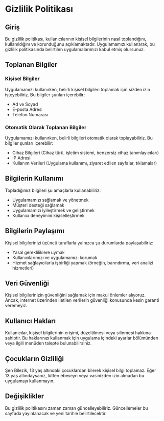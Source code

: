 # Gizlilik Politikası

## Giriş

Bu gizlilik politikası, kullanıcılarının kişisel bilgilerinin nasıl toplandığını, kullanıldığını ve korunduğunu açıklamaktadır. Uygulamamızı kullanarak, bu gizlilik politikasında belirtilen uygulamalarımızı kabul etmiş olursunuz.

## Toplanan Bilgiler

### Kişisel Bilgiler

Uygulamamızı kullanırken, belirli kişisel bilgileri toplamak için sizden izin isteyebiliriz. Bu bilgiler şunları içerebilir:
- Ad ve Soyad
- E-posta Adresi
- Telefon Numarası

### Otomatik Olarak Toplanan Bilgiler

Uygulamamızı kullanırken, belirli bilgileri otomatik olarak toplayabiliriz. Bu bilgiler şunları içerebilir:
- Cihaz Bilgileri (Cihaz türü, işletim sistemi, benzersiz cihaz tanımlayıcıları)
- IP Adresi
- Kullanım Verileri (Uygulama kullanımı, ziyaret edilen sayfalar, tıklamalar)

## Bilgilerin Kullanımı

Topladığımız bilgileri şu amaçlarla kullanabiliriz:
- Uygulamamızı sağlamak ve yönetmek
- Müşteri desteği sağlamak
- Uygulamamızı iyileştirmek ve geliştirmek
- Kullanıcı deneyimini kişiselleştirmek

## Bilgilerin Paylaşımı

Kişisel bilgilerinizi üçüncü taraflarla yalnızca şu durumlarda paylaşabiliriz:
- Yasal gerekliliklere uymak
- Kullanıcılarımızı ve uygulamamızı korumak
- Hizmet sağlayıcılarla işbirliği yapmak (örneğin, barındırma, veri analizi hizmetleri)

## Veri Güvenliği

Kişisel bilgilerinizin güvenliğini sağlamak için makul önlemler alıyoruz. Ancak, internet üzerinden iletilen verilerin güvenliği konusunda kesin garanti veremeyiz.

## Kullanıcı Hakları

Kullanıcılar, kişisel bilgilerinin erişimi, düzeltilmesi veya silinmesi hakkına sahiptir. Bu haklarınızı kullanmak için uygulama içindeki ayarlar bölümünden veya ilgili menüden talepte bulunabilirsiniz.

## Çocukların Gizliliği

Şen Bilezik, 13 yaş altındaki çocuklardan bilerek kişisel bilgi toplamaz. Eğer 13 yaş altındaysanız, lütfen ebeveyn veya vasinizden izin almadan bu uygulamayı kullanmayın.

## Değişiklikler

Bu gizlilik politikasını zaman zaman güncelleyebiliriz. Güncellemeler bu sayfada yayınlanacak ve yeni tarihle belirtilecektir.

